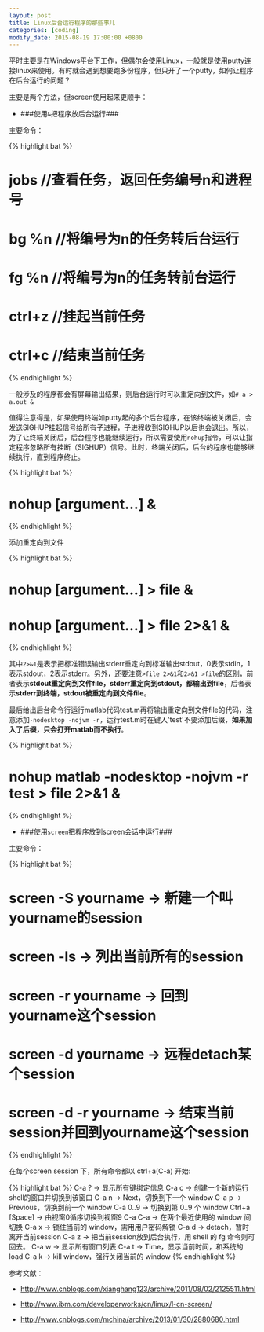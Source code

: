 ```yaml
---
layout: post
title: Linux后台运行程序的那些事儿
categories: [coding]
modify_date: 2015-08-19 17:00:00 +0800
---
```


平时主要是在Windows平台下工作，但偶尔会使用Linux，一般就是使用putty连接linux来使用。有时就会遇到想要跑多份程序，但只开了一个putty，如何让程序在后台运行的问题？

主要是两个方法，但screen使用起来更顺手：

* ###使用`&`把程序放后台运行###

主要命令：

{% highlight bat %}
# jobs      //查看任务，返回任务编号n和进程号
# bg  %n   //将编号为n的任务转后台运行
# fg  %n   //将编号为n的任务转前台运行
# ctrl+z    //挂起当前任务
# ctrl+c    //结束当前任务
{% endhighlight %}

一般涉及的程序都会有屏幕输出结果，则后台运行时可以重定向到文件，如`# a > a.out &`

值得注意得是，如果使用终端如putty起的多个后台程序，在该终端被关闭后，会发送SIGHUP挂起信号给所有子进程，子进程收到SIGHUP以后也会退出。所以，为了让终端关闭后，后台程序也能继续运行，所以需要使用`nohup`指令，可以让指定程序忽略所有挂断（SIGHUP）信号。此时，终端关闭后，后台的程序也能够继续执行，直到程序终止。

{% highlight bat %}
# nohup <command> [argument…] &
{% endhighlight %}

添加重定向到文件

{% highlight bat %}
# nohup <command> [argument…] > file &
# nohup <command> [argument…] > file 2>&1 &
{% endhighlight %}

其中`2>&1`是表示把标准错误输出stderr重定向到标准输出stdout，0表示stdin，1表示stdout，2表示stderr。另外，还要注意`>file 2>&1`和`2>&1 >file`的区别，前者表示**stdout重定向到文件file，stderr重定向到stdout，都输出到file**，后者表示**stderr到终端，stdout被重定向到文件file**。

最后给出后台命令行运行matlab代码test.m再将输出重定向到文件file的代码，注意添加`-nodesktop -nojvm -r`，运行test.m时在键入'test'不要添加后缀，**如果加入了后缀，只会打开matlab而不执行**。

{% highlight bat %}
# nohup matlab -nodesktop -nojvm -r test > file 2>&1 &
{% endhighlight %}



* ###使用`screen`把程序放到screen会话中运行###

主要命令：

{% highlight bat %}
# screen -S yourname -> 新建一个叫yourname的session
# screen -ls -> 列出当前所有的session
# screen -r yourname -> 回到yourname这个session
# screen -d yourname -> 远程detach某个session
# screen -d -r yourname -> 结束当前session并回到yourname这个session
{% endhighlight %}

在每个screen session 下，所有命令都以 ctrl+a(C-a) 开始:

{% highlight bat %}
C-a ? -> 显示所有键绑定信息
C-a c -> 创建一个新的运行shell的窗口并切换到该窗口
C-a n -> Next，切换到下一个 window 
C-a p -> Previous，切换到前一个 window 
C-a 0..9 -> 切换到第 0..9 个 window
Ctrl+a [Space] -> 由视窗0循序切换到视窗9
C-a C-a -> 在两个最近使用的 window 间切换 
C-a x -> 锁住当前的 window，需用用户密码解锁
C-a d -> detach，暂时离开当前session 
C-a z -> 把当前session放到后台执行，用 shell 的 fg 命令则可回去。
C-a w -> 显示所有窗口列表
C-a t -> Time，显示当前时间，和系统的 load 
C-a k -> kill window，强行关闭当前的 window
{% endhighlight %}


参考文献：

* http://www.cnblogs.com/xianghang123/archive/2011/08/02/2125511.html

* http://www.ibm.com/developerworks/cn/linux/l-cn-screen/

* http://www.cnblogs.com/mchina/archive/2013/01/30/2880680.html
